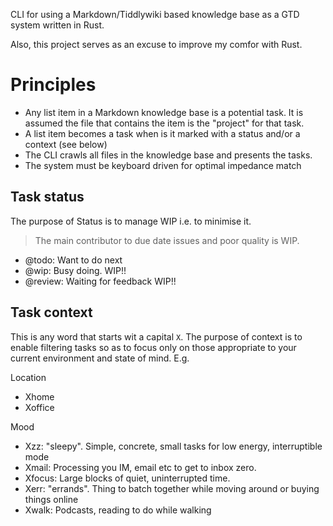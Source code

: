 CLI for using a Markdown/Tiddlywiki based knowledge base as a GTD system written
in Rust.

Also, this project serves as an excuse to improve my comfor with Rust.

# Principles
- Any list item in a Markdown knowledge base is a potential task. It is assumed
  the file that contains the item is the "project" for that task.
- A list item becomes a task when is it marked with a status and/or a context
  (see below)
- The CLI crawls all files in the knowledge base and presents the tasks.
- The system must be keyboard driven for optimal impedance match

## Task status
The purpose of Status is to manage WIP i.e. to minimise it.
> The main contributor to due date issues and poor quality is WIP.
- @todo: Want to do next
- @wip: Busy doing. WIP!!
- @review: Waiting for feedback WIP!!

## Task context
This is any word that starts wit a capital `X`.  The purpose of context is to
enable filtering tasks so as to focus only on those appropriate to your current
environment and state of mind. E.g.

Location
- Xhome 
- Xoffice

Mood
- Xzz: "sleepy". Simple, concrete, small tasks for low energy, interruptible
  mode
- Xmail: Processing you IM, email etc to get to inbox zero. 
- Xfocus: Large blocks of quiet, uninterrupted time.
- Xerr: "errands". Thing to batch together while moving around or buying things
  online
- Xwalk: Podcasts, reading to do while walking



